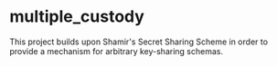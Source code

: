 # multiple_custody

This project builds upon Shamir's Secret Sharing Scheme in order to provide
a mechanism for arbitrary key-sharing schemas.